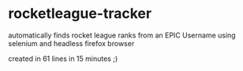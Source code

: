 # rocketleague-tracker
automatically finds rocket league ranks from an EPIC Username using selenium and headless firefox browser

created in 61 lines in 15 minutes ;)
